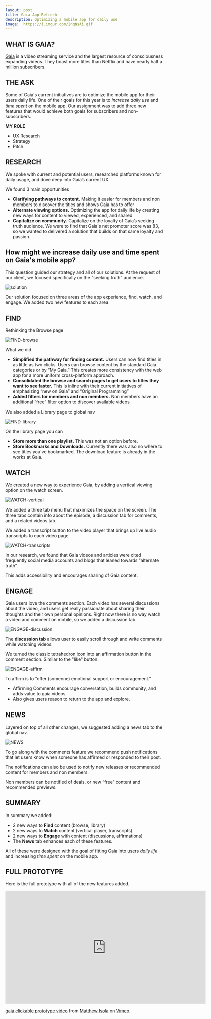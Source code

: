 ```yaml
---
layout: post
title: Gaia App Refresh
description: Optimizing a mobile app for daily use
image:  https://i.imgur.com/2nqNsAi.gif
---
```


## WHAT IS GAIA?

[Gaia](https://www.gaia.com/) is a video streaming service and the largest resource of consciousness expanding videos. They boast more titles than Netflix and have nearly half a million subscribers.

## THE ASK

Some of Gaia's current initiatives are to optimize the mobile app for their users daily life. One of their goals for this year is to *increase daily use* and *time spent* on the mobile app. Our assignment was to add three new features that would achieve both goals for subscribers and non-subscribers.

**MY ROLE**
- UX Research
- Strategy
- Pitch 

## RESEARCH

We spoke with current and potential users, researched platforms known for daily usage, and dove deep into Gaia’s current UX.

We found 3 main opportunities
- **Clarifying pathways to content.** Making it easier for members and non members to discover the titles and shows Gaia has to offer
- **Alternate viewing options.** Optimizing the app for daily life by creating new ways for content to viewed, experienced, and shared
- **Capitalize on community.** Capitalize on the loyalty of Gaia’s seeking truth audience. We were to find that Gaia's net promoter score was 83, so we wanted to delivered a solution that builds on that same loyalty and passion.

## How might we increase daily use and time spent on Gaia's mobile app?

This question guided our strategy and all of our solutions. At the request of our client, we focused specifically on the "seeking truth" audience.

![solution](https://i.imgur.com/tyh0RY1.png)

Our solution focused on three areas of the app experience, find, watch, and engage. We added two new features to each area.

## FIND

Rethinking the Browse page

![FIND-browse](https://media.giphy.com/media/5b9hBTxIbDvNzb5sCE/giphy.gif)

What we did

- **Simplified the pathway for finding content.** Users can now find titles in as little as two clicks.
Users can browse content by the standard Gaia categories or by “My Gaia.” This creates more consistency with the web app for a more uniform cross-platform approach.
- **Consolidated the browse and search pages to get users to titles they want to see faster.** This is
inline with their current initiatives of emphasizing “new on Gaia” and “Original Programming”
- **Added filters for members and non members.** Non members have an additional “free” filter option to discover available videos

We also added a Library page to global nav

![FIND-library](https://media.giphy.com/media/fQPdxU3JvrIkAsSU8Y/giphy.gif)

On the library page you can

- **Store more than one playlist.** This was not an option before.
- **Store Bookmarks and Downloads.** Currently there was also no where to see titles you've bookmarked. The download feature is already in the works at Gaia.

## WATCH

We created a new way to experience Gaia, by adding a vertical viewing option on the watch screen.

![WATCH-vertical](https://i.imgur.com/71feE68.png)

We added a three tab menu that maximizes the space on the screen. The three tabs contain info about the episode, a discussion tab for comments, and a related videos tab.

We added a transcript button to the video player that brings up live audio transcripts to each video page.

![WATCH-transcripts](https://media.giphy.com/media/9RXJKaWQaWRYkksiSz/giphy.gif)

In our research, we found that Gaia videos and articles were cited frequently social media accounts and blogs that leaned towards “alternate truth”.

This adds accessibility and encourages sharing of Gaia content.


## ENGAGE

Gaia users love the comments section. Each video has several discussions about the video, and users get really passionate about sharing their thoughts and their own personal opinions. Right now there is no way watch a video and comment on mobile, so we added a discussion tab.

![ENGAGE-discussion](https://media.giphy.com/media/1UQyexBEMxJ7hiClUS/giphy.gif)

The **discussion tab** allows user to easily scroll through and write comments while watching videos.

We turned the classic tetrahedron icon into an affirmation button in the comment section. Similar to the "like" button.

![ENGAGE-affirm](https://media.giphy.com/media/PQb8OeCwuz23rCfYfw/giphy.gif)

To affirm is to “offer (someone) emotional support or encouragement.”

- Affirming Comments encourage conversation, builds community, and adds value to gaia videos.
- Also gives users reason to return to the app and explore.

## NEWS

Layered on top of all other changes, we suggested adding a news tab to the global nav.

![NEWS](https://i.imgur.com/O8rDbEb.png)

To go along with the comments feature we recommend push notifications that let users know when someone has affirmed or responded to their post.

The notifications can also be used to notify new releases or recommended content for members and non members.

Non members can be notified of deals, or new “free” content and recommended previews.

## SUMMARY

In summary we added:

- 2 new ways to **Find** content (browse, library)
- 2 new ways to **Watch** content (vertical player, transcripts)
- 2 new ways to **Engage** with content (discussions, affirmations)
- The **News** tab enhances each of these features.

All of these were designed with the goal of fitting Gaia into users *daily life* and increasing *time spent* on the mobile app.

## FULL PROTOTYPE

Here is the full prototype with all of the new features added.

<iframe src="https://player.vimeo.com/video/280434700" width="640" height="360" frameborder="0" webkitallowfullscreen mozallowfullscreen allowfullscreen></iframe>
<p><a href="https://vimeo.com/280434700">gaia clickable prototype video</a> from <a href="https://vimeo.com/user77169992">Matthew Isola</a> on <a href="https://vimeo.com">Vimeo</a>.</p>
